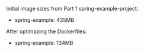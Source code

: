 Initial image sizes from Part 1 spring-example-project:
- spring-example: 435MB

After optimazing the Dockerfiles:
- spring-example: 134MB 
